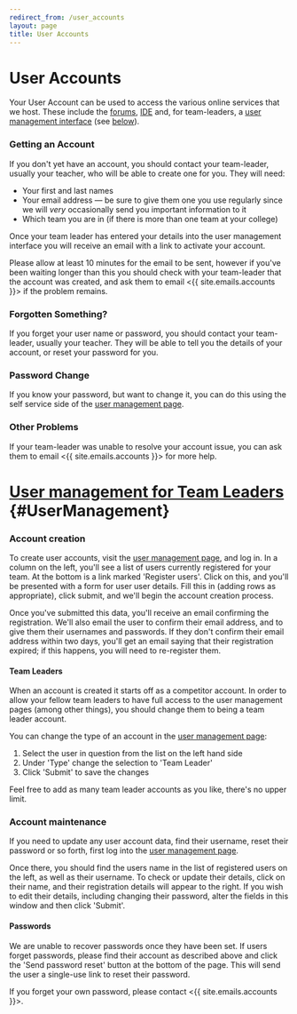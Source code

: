 ```yaml
---
redirect_from: /user_accounts
layout: page
title: User Accounts
---
```


# User Accounts

Your User Account can be used to access the various online services that we host.
These include the [forums](/forum), [IDE](/ide) and, for team-leaders,
a [user management interface](/userman) (see [below](#UserManagement)).

### Getting an Account
If you don't yet have an account, you should contact your team-leader,
usually your teacher, who will be able to create one for you.
They will need:

 * Your first and last names
 * Your email address &mdash; be sure to give them one you use regularly since
   we will _very_ occasionally send you important information to it
 * Which team you are in (if there is more than one team at your college)

Once your team leader has entered your details into the user management interface
you will receive an email with a link to activate your account.

Please allow at least 10 minutes for the email to be sent,
however if you've been waiting longer than this you should check with your team-leader that the account was created,
and ask them to email <{{ site.emails.accounts }}> if the problem remains.

### Forgotten Something?
If you forget your user name or password, you should contact your team-leader,
usually your teacher.
They will be able to tell you the details of your account, or reset your password for you.

### Password Change
If you know your password, but want to change it,
you can do this using the self service side of the [user management page](/userman).

### Other Problems
If your team-leader was unable to resolve your account issue,
you can ask them to email <{{ site.emails.accounts }}> for more help.

[User management for Team Leaders](#UserManagement) {#UserManagement}
====================

### Account creation

To create user accounts, visit the [user management page](/userman), and
log in. In a column on the left, you'll see a list of users currently
registered for your team.  At the bottom is a link marked 'Register users'.
Click on this, and you'll be presented with a form for user user details.
Fill this in (adding rows as appropriate), click submit, and we'll begin the
account creation process.

Once you've submitted this data, you'll receive an email confirming the
registration. We'll also email the user to confirm their email
address, and to give them their usernames and passwords. If they don't
confirm their email address within two days, you'll get an email saying
that their registration expired; if this happens, you will need to
re-register them.

#### Team Leaders

When an account is created it starts off as a competitor account. In order to
allow your fellow team leaders to have full access to the user management pages
(among other things), you should change them to being a team leader account.

You can change the type of an account in the [user management page](/userman):

1. Select the user in question from the list on the left hand side
1. Under 'Type' change the selection to 'Team Leader'
1. Click 'Submit' to save the changes

Feel free to add as many team leader accounts as you like, there's no upper limit.

### Account maintenance

If you need to update any user account data, find their username,
reset their password or so forth, first log into the [user management page](/userman).

Once there, you should find the users name in the list of registered
users on the left, as well as their username. To check or update their details,
click on their name, and their registration details will appear to the right.
If you wish to edit their details, including changing their password, alter the
fields in this window and then click 'Submit'.

#### Passwords

We are unable to recover passwords once they have been set. If users
forget passwords, please find their account as described above and click the
'Send password reset' button at the bottom of the page. This will send the user
a single-use link to reset their password.

If you forget your own password, please contact <{{ site.emails.accounts }}>.
